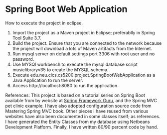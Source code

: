# Spring Boot Web Application

How to execute the project in eclipse. 

1) Import the project as a Maven project in Eclipse; preferablly in Spring Tool Suite 3.7.
2) Build the project. Ensure that you are connected to the network because the project will download a lots of Maven artifacts from the Internet. 
3) Run mysql server on default settings port 3306 with root user and no password. 
4) Use MYSQl workbench to execute the mysql database script musiclibraryv35 to create the MYSQL schema. 
5) Execute edu.neu.cics.cs5200.project.SpringBootWebApplication as a Java Application to run the server.
6) Access http://localhost:8080 to run the application. 


References: 
This project is based on a tutorial series on Spring Boot available from by website at [Spring Framework Guru](https://springframework.guru),
and the Spring MVC pet clinic example.
I have also adopted configuration source code from Mastering Spring MVC book. 
Other pieces I have reused from various websites have also been documented in some classes itself; as references. 
I have generated the Entity Classes from my database using Netbeans Development Platform.
Finally, I have written 80/90 percent code by hand. 





